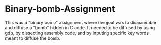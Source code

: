 # Binary-bomb-Assignment
This was a "binary bomb" assignment where the goal was to disassemble and diffuse a "bomb" hidden in C code. It needed to be diffused by using gdb, by dissecting assembly code, and by inputing specific key words meant to diffuse the bomb.
